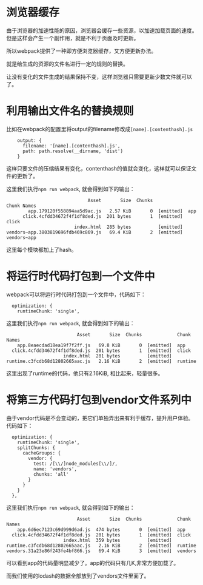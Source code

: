 # 浏览器缓存
由于浏览器的加速性能的原因，浏览器会缓存一些资源，以加速加载页面的速度。
但是这样会产生一个副作用，就是不利于页面及时更新。

所以webpack提供了一种即方便浏览器缓存，又方便更新办法。

就是给生成的资源的文件名进行一定的规则的替换。

让没有变化的文件生成的结果保持不变，这样浏览器只需要更新少数文件就可以了。

# 利用输出文件名的替换规则

比如在webpack的配置里将output的filename修改成`[name].[contenthash].js`

```
    output: {
      filename: '[name].[contenthash].js',
      path: path.resolve(__dirname, 'dist')
    }
```
这样只要文件的压缩结果有变化，contenthash的值就会变化，这样就可以保证文件的更新了。

这里我们执行`npm run webpack`, 就会得到如下的输出：

```
                              Asset       Size  Chunks             Chunk Names
        app.179120f558894aa5d9ac.js   2.57 KiB       0  [emitted]  app
      click.4cfdd34672f4f1df8ded.js  201 bytes       1  [emitted]  click
                         index.html  285 bytes          [emitted]  
vendors~app.3803819696fdb469c869.js   69.4 KiB       2  [emitted]  vendors~app
```
这里每个模块都加上了hash。

# 将运行时代码打包到一个文件中

webpack可以将运行时代码打包到一个文件中，代码如下：

```
  optimization: {
    runtimeChunk: 'single',
```

这里我们执行`npm run webpack`, 就会得到如下的输出：

```
                          Asset       Size  Chunks             Chunk Names
    app.8eaecdad18ea19f7f2ff.js   69.8 KiB       0  [emitted]  app
  click.4cfdd34672f4f1df8ded.js  201 bytes       1  [emitted]  click
                     index.html  281 bytes          [emitted]  
runtime.c3fcdb68d12802665aac.js   2.16 KiB       2  [emitted]  runtime
```
这里出现了runtime的代码，他只有2.16KiB, 相比起来，轻量很多。


# 将第三方代码打包到vendor文件系列中

由于vendor代码是不会变动的，把它们单独弄出来有利于缓存，提升用户体验。代码如下：

```
  optimization: {
    runtimeChunk: 'single',
    splitChunks: {
      cacheGroups: {
        vendor: {
          test: /[\\/]node_modules[\\/]/,
          name: 'vendors',
          chunks: 'all'
        }
      }
    }
  },
```

这里我们执行`npm run webpack`, 就会得到如下的输出：
```
                          Asset       Size  Chunks             Chunk Names
    app.6d6ec7123c69d999d6ad.js  474 bytes       0  [emitted]  app
  click.4cfdd34672f4f1df8ded.js  201 bytes       1  [emitted]  click
                     index.html  359 bytes          [emitted]  
runtime.c3fcdb68d12802665aac.js   2.16 KiB       2  [emitted]  runtime
vendors.31a23e86f243fe4bf866.js   69.4 KiB       3  [emitted]  vendors
```
可以看到app的代码量明显减少了。app的代码只有几K,非常方便加载了。

而我们使用的lodash的数据全部放到了vendors文件里面了。







